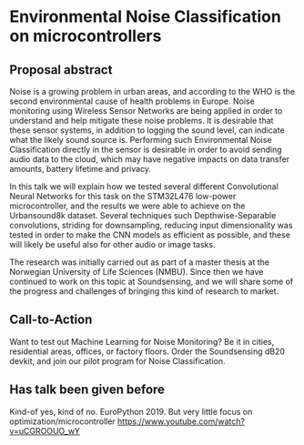 
# Environmental Noise Classification on microcontrollers

## Proposal abstract

Noise is a growing problem in urban areas, and according to the WHO is the second environmental cause of health problems in Europe.
Noise monitoring using Wireless Sensor Networks are being applied in order to understand and help mitigate these noise problems.
It is desirable that these sensor systems, in addition to logging the sound level, can indicate what the likely sound source is.
Performing such Environmental Noise Classification directly in the sensor is desirable in order to
avoid sending audio data to the cloud, which may have negative impacts on data transfer amounts, battery lifetime and privacy.
 
In this talk we will explain how we tested several different
Convolutional Neural Networks for this task on the STM32L476 low-power microcontroller,
and the results we were able to achieve on the Urbansound8k dataset.
Several techniques such Depthwise-Separable convolutions, striding for downsampling, reducing input dimensionality was
tested in order to make the CNN models as efficient as possible,
and these will likely be useful also for other audio or image tasks.

The research was initially carried out as part of a master thesis at the Norwegian University of Life Sciences (NMBU).
Since then we have continued to work on this topic at Soundsensing,
and we will share some of the progress and challenges of bringing this kind of research to market.

## Call-to-Action

Want to test out Machine Learning for Noise Monitoring?
Be it in cities, residential areas, offices, or factory floors.
Order the Soundsensing dB20 devkit,
and join our pilot program for Noise Classification.

 

## Has talk been given before
Kind-of yes, kind of no. EuroPython 2019. But very little focus on optimization/microcontroller
https://www.youtube.com/watch?v=uCGROOUO_wY
